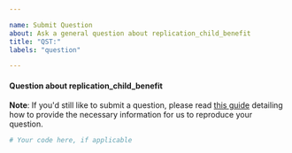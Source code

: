 ```yaml
---

name: Submit Question
about: Ask a general question about replication_child_benefit
title: "QST:"
labels: "question"

---
```


#### Question about replication_child_benefit

**Note**: If you'd still like to submit a question, please read [this guide](
https://matthewrocklin.com/blog/work/2018/02/28/minimal-bug-reports) detailing how to
provide the necessary information for us to reproduce your question.

```python
# Your code here, if applicable
```
